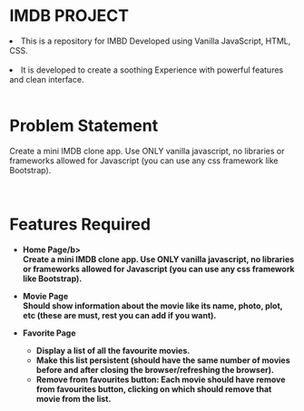 # IMDB PROJECT

<li>This is a repository for IMBD Developed using Vanilla JavaScript, HTML, CSS.</li>
<br>
<li> It is developed to create a soothing Experience with powerful features and clean interface.</li>
<br>

# Problem Statement

Create a mini IMDB clone app. Use ONLY vanilla javascript, no libraries or frameworks allowed for Javascript (you can use any css framework like Bootstrap).

<br>

# Features Required

- <b>Home Page/b><br>
Create a mini IMDB clone app. Use ONLY vanilla javascript, no libraries or frameworks allowed for Javascript (you can use any css framework like Bootstrap).

- <b>Movie Page</b> <br>
Should show information about the movie like its name, photo, plot, etc (these are must, rest you can add if you want).



- <b>Favorite Page</b> <br>

  - Display a list of all the favourite movies.
  - Make this list persistent (should have the same number of movies before and after closing the browser/refreshing the browser).
  - Remove from favourites button: Each movie should have remove from favourites button, clicking on which should remove that movie from the list.










 
